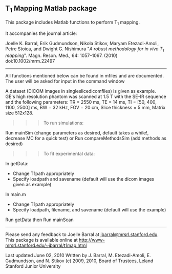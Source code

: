 T<sub>1</sub> Mapping Matlab package
------------------------

This package includes Matlab functions to perform T<sub>1</sub> mapping. 

It accompanies the journal article:

Joelle K. Barral, Erik Gudmundson, Nikola Stikov, Maryam Etezadi-Amoli,Petre Stoica, and Dwight G. Nishimura "*A robust methodology for in vivo T<sub>1</sub> mapping*". Magn. Reson. Med., 64: 1057–1067. (2010) doi:10.1002/mrm.22497

----------------------------------------------------------------------------

All functions mentioned below can be found in mfiles and are documented. 
The user will be asked for input in the command window

A dataset (DICOM images in singleslicedicomfiles) is given as example. GE's high resolution phantom was scanned at 1.5 T with the SE-IR sequence and the following parameters:
TR = 2550 ms, TE = 14 ms, TI = [50, 400, 1100, 2500] ms, BW = 32 kHz, FOV = 20 cm, Slice thickness = 5 mm, Matrix size 512x128. 


>>> To run simulations: 

Run mainSim (change parameters as desired, default takes a while!, decrease MC
for a quick test)
or
Run compareMethodsSim (add methods as desired)

>>> To fit experimental data: 

In getData: 
   - Change T1path appropriately
   - Specify loadpath and savename 
     (default will use the dicom images given as example)
		
In main.m
   - Change T1path appropriately
   - Specify loadpath, filename, and savename 
     (default will use the example)

Run getData
then
Run mainScan

----------------------------------------------------------------------------

Please send any feedback to Joelle Barral at jbarral@mrsrl.stanford.edu.
This package is available online at
http://www-mrsrl.stanford.edu/~jbarral/t1map.html

Last updated June 02, 2010
Written by J. Barral, M. Etezadi-Amoli, E. Gudmundson, and N. Stikov
(c) 2009, 2010, Board of Trustees, Leland Stanford Junior University




